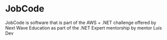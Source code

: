 # JobCode
JobCode is software that is part of the AWS + .NET challenge offered by Next Wave Education as part of the .NET Expert mentorship by mentor Luis Dev

